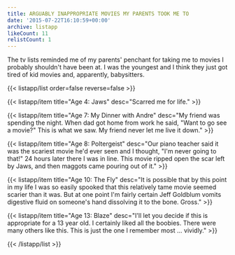 ```yaml
---
title: ARGUABLY INAPPROPRIATE MOVIES MY PARENTS TOOK ME TO
date: '2015-07-22T16:10:59+00:00'
archive: listapp
likeCount: 11
relistCount: 1
---
```


The tv lists reminded me of my parents' penchant for taking me to movies I probably shouldn't have been at. I was the youngest and I think they just got tired of kid movies and, apparently, babysitters.

{{< listapp/list order=false reverse=false >}}

   {{< listapp/item title="Age 4: Jaws"
      desc="Scarred me for life." >}}

   {{< listapp/item title="Age 7: My Dinner with Andre"
      desc="My friend was spending the night. When dad got home from work he said, \"Want to go see a movie?\" This is what we saw. My friend never let me live it down." >}}

   {{< listapp/item title="Age 8: Poltergeist"
      desc="Our piano teacher said it was the scariest movie he'd ever seen and I thought, \"I'm never going to that!\" 24 hours later there I was in line. This movie ripped open the scar left by Jaws, and then maggots came pouring out of it." >}}

   {{< listapp/item title="Age 10: The Fly"
      desc="It is possible that by this point in my life I was so easily spooked that this relatively tame movie seemed scarier than it was. But at one point I'm fairly certain Jeff Goldblum vomits digestive fluid on someone's hand dissolving it to the bone. Gross." >}}

   {{< listapp/item title="Age 13: Blaze"
      desc="I'll let you decide if this is appropriate for a 13 year old. I certainly liked all the boobies. There were many others like this. This is just the one I remember most ... vividly." >}}

{{< /listapp/list >}}
